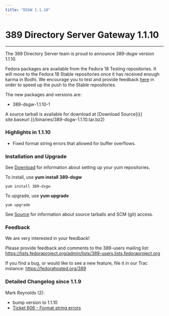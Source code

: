 ```yaml
---
title: "DSGW 1.1.10"
---
```


# 389 Directory Server Gateway 1.1.10
-----------------------------------

The 389 Directory Server team is proud to announce 389-dsgw version 1.1.10.

Fedora packages are available from the Fedora 18 Testing repositories. It will move to the Fedora 18 Stable repositories once it has received enough karma in Bodhi. We encourage you to test and provide feedback [here](https://admin.fedoraproject.org/updates/FEDORA-2013-2485/389-dsgw-1.1.10-1.fc18) in order to speed up the push to the Stable repositories.

The new packages and versions are:

-   389-dsgw-1.1.10-1

A source tarball is available for download at [Download Source]({{ site.baseurl }}/binaries/389-dsgw-1.1.10.tar.bz2)

### Highlights in 1.1.10

-   Fixed format string errors that allowed for buffer overflows.

### Installation and Upgrade

See [Download](../download.html) for information about setting up your yum repositories.

To install, use **yum install 389-dsgw**

`yum install 389-dsgw`

To upgrade, use **yum upgrade**

`yum upgrade`

See [Source](../development/source.html) for information about source tarballs and SCM (git) access.

### Feedback

We are very interested in your feedback!

Please provide feedback and comments to the 389-users mailing list: <https://lists.fedoraproject.org/admin/lists/389-users.lists.fedoraproject.org>

If you find a bug, or would like to see a new feature, file it in our Trac instance: <https://fedorahosted.org/389>

### Detailed Changelog since 1.1.9

Mark Reynolds (2):

-   bump version to 1.1.10
-   [Ticket 606 - Format string errors](https://fedorahosted.org/389/ticket/606)

